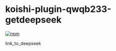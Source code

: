# koishi-plugin-qwqb233-getdeepseek

[![npm](https://img.shields.io/npm/v/koishi-plugin-qwqb233-getdeepseek?style=flat-square)](https://www.npmjs.com/package/koishi-plugin-qwqb233-getdeepseek)

link_to_deepseek
